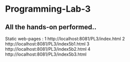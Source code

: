 # Programming-Lab-3

## All the hands-on performed..

Static web-pages :
1 http://localhost:8081/PL3/index.html
2 http://localhost:8081/PL3/index5b1.html
3 http://localhost:8081/PL3/index5b2.html
4 http://localhost:8081/PL3/index5b3.html
